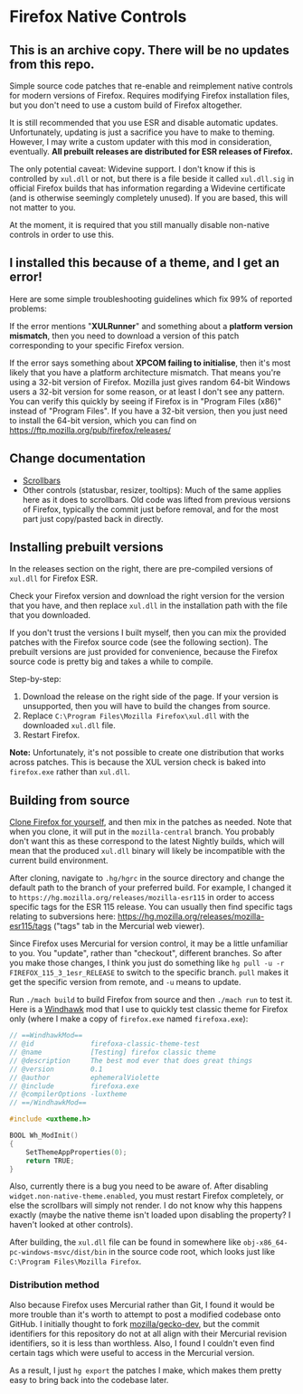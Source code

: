 # Firefox Native Controls

## This is an archive copy. There will be no updates from this repo.

Simple source code patches that re-enable and reimplement native controls for modern versions of Firefox. Requires modifying Firefox installation files, but you don't need to use a custom build of Firefox altogether.

It is still recommended that you use ESR and disable automatic updates. Unfortunately, updating is just a sacrifice you have to make to theming. However, I may write a custom updater with this mod in consideration, eventually. **All prebuilt releases are distributed for ESR releases of Firefox.**

The only potential caveat: Widevine support. I don't know if this is controlled by `xul.dll` or not, but there is a file beside it called `xul.dll.sig` in official Firefox builds that has information regarding a Widevine certificate (and is otherwise seemingly completely unused). If you are based, this will not matter to you.

At the moment, it is required that you still manually disable non-native controls in order to use this.

## I installed this because of a theme, and I get an error!

Here are some simple troubleshooting guidelines which fix 99% of reported problems:

If the error mentions "**XULRunner**" and something about a **platform version mismatch**, then you need to download a version of this patch corresponding to your specific Firefox version.

If the error says something about **XPCOM failing to initialise**, then it's most likely that you have a platform architecture mismatch. That means you're using a 32-bit version of Firefox. Mozilla just gives random 64-bit Windows users a 32-bit version for some reason, or at least I don't see any pattern. You can verify this quickly by seeing if Firefox is in "Program Files (x86)" instead of "Program Files". If you have a 32-bit version, then you just need to install the 64-bit version, which you can find on https://ftp.mozilla.org/pub/firefox/releases/

## Change documentation

- [Scrollbars](docs/scrollbars.md)
- Other controls (statusbar, resizer, tooltips): Much of the same applies here as it does to scrollbars. Old code was lifted from previous versions of Firefox, typically the commit just before removal, and for the most part just copy/pasted back in directly.

## Installing prebuilt versions

In the releases section on the right, there are pre-compiled versions of `xul.dll` for Firefox ESR.

Check your Firefox version and download the right version for the version that you have, and then replace `xul.dll` in the installation path with the file that you downloaded.

If you don't trust the versions I built myself, then you can mix the provided patches with the Firefox source code (see the following section). The prebuilt versions are just provided for convenience, because the Firefox source code is pretty big and takes a while to compile.

Step-by-step:

1. Download the release on the right side of the page. If your version is unsupported, then you will have to build the changes from source.
2. Replace `C:\Program Files\Mozilla Firefox\xul.dll` with the downloaded `xul.dll` file.
3. Restart Firefox.

**Note:** Unfortunately, it's not possible to create one distribution that works across patches. This is because the XUL version check is baked into `firefox.exe` rather than `xul.dll`.

## Building from source

[Clone Firefox for yourself](https://firefox-source-docs.mozilla.org/setup/index.html), and then mix in the patches as needed. Note that when you clone, it will put in the `mozilla-central` branch. You probably don't want this as these correspond to the latest Nightly builds, which will mean that the produced `xul.dll` binary will likely be incompatible with the current build environment.

After cloning, navigate to `.hg/hgrc` in the source directory and change the default path to the branch of your preferred build. For example, I changed it to `https://hg.mozilla.org/releases/mozilla-esr115` in order to access specific tags for the ESR 115 release. You can usually then find specific tags relating to subversions here: https://hg.mozilla.org/releases/mozilla-esr115/tags ("tags" tab in the Mercurial web viewer).

Since Firefox uses Mercurial for version control, it may be a little unfamiliar to you. You "update", rather than "checkout", different branches. So after you make those changes, I think you just do something like `hg pull -u -r FIREFOX_115_3_1esr_RELEASE` to switch to the specific branch. `pull` makes it get the specific version from remote, and `-u` means to update.

Run `./mach build` to build Firefox from source and then `./mach run` to test it. Here is a [Windhawk](//windhawk.net) mod that I use to quickly test classic theme for Firefox only (where I make a copy of `firefox.exe` named `firefoxa.exe`):

```cpp
// ==WindhawkMod==
// @id              firefoxa-classic-theme-test
// @name            [Testing] firefox classic theme
// @description     The best mod ever that does great things
// @version         0.1
// @author          ephemeralViolette
// @include         firefoxa.exe
// @compilerOptions -luxtheme
// ==/WindhawkMod==

#include <uxtheme.h>

BOOL Wh_ModInit()
{
    SetThemeAppProperties(0);
    return TRUE;
}
```

Also, currently there is a bug you need to be aware of. After disabling `widget.non-native-theme.enabled`, you must restart Firefox completely, or else the scrollbars will simply not render. I do not know why this happens exactly (maybe the native theme isn't loaded upon disabling the property? I haven't looked at other controls).

After building, the `xul.dll` file can be found in somewhere like `obj-x86_64-pc-windows-msvc/dist/bin` in the source code root, which looks just like `C:\Program Files\Mozilla Firefox`.

### Distribution method

Also because Firefox uses Mercurial rather than Git, I found it would be more trouble than it's worth to attempt to post a modified codebase onto GitHub. I initially thought to fork [mozilla/gecko-dev](//github.com/mozilla/gecko-dev), but the commit identifiers for this repository do not at all align with their Mercurial revision identifiers, so it is less than worthless. Also, I found I couldn't even find certain tags which were useful to access in the Mercurial version.

As a result, I just `hg export` the patches I make, which makes them pretty easy to bring back into the codebase later.

